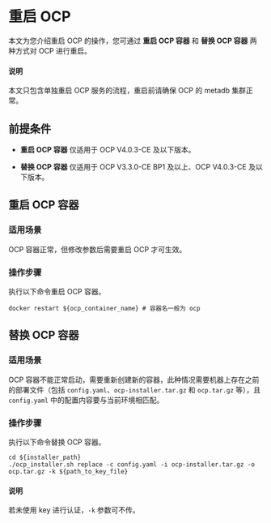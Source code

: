 # 重启 OCP

本文为您介绍重启 OCP 的操作，您可通过 **重启 OCP 容器** 和 **替换 OCP 容器** 两种方式对 OCP 进行重启。

<main id="notice" type='explain'>
    <h4>说明</h4>
   本文只包含单独重启 OCP 服务的流程，重启前请确保 OCP 的 metadb 集群正常。
  </main>

## 前提条件

* **重启 OCP 容器** 仅适用于 OCP V4.0.3-CE 及以下版本。

* **替换 OCP 容器** 仅适用于 OCP V3.3.0-CE BP1 及以上、OCP V4.0.3-CE 及以下版本。

## 重启 OCP 容器

### 适用场景

 OCP 容器正常，但修改参数后需要重启 OCP 才可生效。

### 操作步骤

执行以下命令重启 OCP 容器。

```shell
docker restart ${ocp_container_name} # 容器名一般为 ocp
```

## 替换 OCP 容器

### 适用场景

OCP 容器不能正常启动，需要重新创建新的容器，此种情况需要机器上存在之前的部署文件（包括 `config.yaml`、`ocp-installer.tar.gz` 和 `ocp.tar.gz` 等），且 `config.yaml` 中的配置内容要与当前环境相匹配。

### 操作步骤

执行以下命令替换 OCP 容器。

```shell
cd ${installer_path}
./ocp_installer.sh replace -c config.yaml -i ocp-installer.tar.gz -o ocp.tar.gz -k ${path_to_key_file}
```

  <main id="notice" type='explain'>
    <h4>说明</h4>
    若未使用 key 进行认证，<code>-k</code> 参数可不传。
  </main>
  